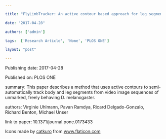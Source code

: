 ---
title: "FlyLimbTracker: An active contour based approach for leg segment tracking in unmarked, freely behaving Drosophila "
date: "2017-04-28"
authors: ['admin']
tags:  ['Research Article', 'None', 'PLOS ONE']
layout: "post"
---
Publishing date: 2017-04-28

Published on: PLOS ONE

summary: This paper describes a method that uses active contours to semi-automatically track body and leg segments from video image sequences of unmarked, freely behaving D. melanogaster.

authors: Virginie Uhlmann, Pavan Ramdya, Ricard Delgado-Gonzalo, Richard Benton, Michael Unser 

link to paper: 10.1371/journal.pone.0173433

Icons made by <a href="https://www.flaticon.com/free-icon/bookshelves_3576884" title="catkuro">catkuro</a> from <a href="https://www.flaticon.com/" title="Flaticon"> www.flaticon.com</a>